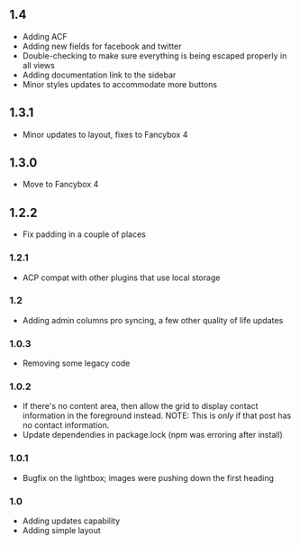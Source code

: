 ## 1.4
* Adding ACF
* Adding new fields for facebook and twitter
* Double-checking to make sure everything is being escaped properly in all views
* Adding documentation link to the sidebar
* Minor styles updates to accommodate more buttons

## 1.3.1
* Minor updates to layout, fixes to Fancybox 4

## 1.3.0
* Move to Fancybox 4

## 1.2.2
* Fix padding in a couple of places

### 1.2.1
* ACP compat with other plugins that use local storage

### 1.2
* Adding admin columns pro syncing, a few other quality of life updates

### 1.0.3
* Removing some legacy code
### 1.0.2 
* If there's no content area, then allow the grid to display contact information in the foreground instead. NOTE: This is *only* if that post has no contact information.
* Update dependendies in package.lock (npm was erroring after install)

### 1.0.1
* Bugfix on the lightbox; images were pushing down the first heading

### 1.0
* Adding updates capability
* Adding simple layout